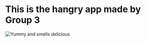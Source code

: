 # This is the hangry app made by Group 3

![Yummy and smells delicious](https://www.routesnorth.com/wp-content/uploads/2023/09/surstromming.jpg)